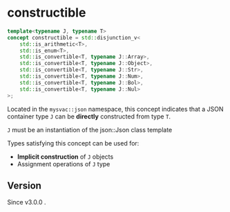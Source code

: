 # **constructible**

```cpp
template<typename J, typename T>
concept constructible = std::disjunction_v<
    std::is_arithmetic<T>,
    std::is_enum<T>,
    std::is_convertible<T, typename J::Array>,
    std::is_convertible<T, typename J::Object>,
    std::is_convertible<T, typename J::Str>,
    std::is_convertible<T, typename J::Num>,
    std::is_convertible<T, typename J::Bol>,
    std::is_convertible<T, typename J::Nul>
>;
```

Located in the `mysvac::json` namespace, this concept indicates that a JSON container type `J` can be **directly** constructed from type `T`.

`J` must be an instantiation of the json::Json class template


Types satisfying this concept can be used for:

- **Implicit construction** of `J` objects
- Assignment operations of `J` type

## Version

Since v3.0.0 .
    